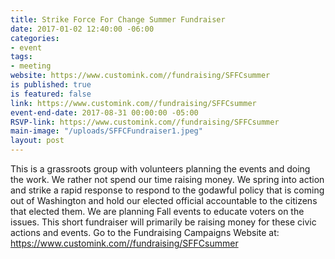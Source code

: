 ```yaml
---
title: Strike Force For Change Summer Fundraiser
date: 2017-01-02 12:40:00 -06:00
categories:
- event
tags:
- meeting
website: https://www.customink.com//fundraising/SFFCsummer
is published: true
is featured: false
link: https://www.customink.com//fundraising/SFFCsummer
event-end-date: 2017-08-31 00:00:00 -05:00
RSVP-link: https://www.customink.com//fundraising/SFFCsummer
main-image: "/uploads/SFFCFundraiser1.jpeg"
layout: post
---
```


This is a grassroots group with volunteers planning the events and doing the work. We rather not spend our time raising money. We spring into action and strike a rapid response to respond to the godawful policy that is coming out of Washington and hold our elected official accountable to the citizens that elected them. We are planning Fall events to educate voters on the issues. This short fundraiser will primarily  be raising money for these civic actions and events. Go to the Fundraising Campaigns Website at:   
https://www.customink.com//fundraising/SFFCsummer 